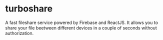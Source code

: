 # turboshare

A fast fileshare service powered by Firebase and ReactJS. It allows you to share your file beetween different devices in a couple of seconds without authorization.
